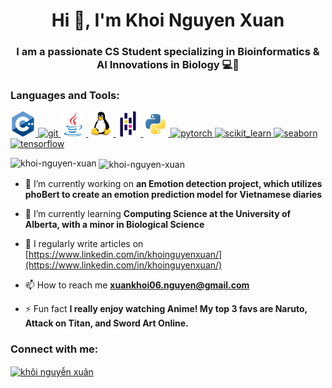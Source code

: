 <h1 align="center">Hi 👋, I'm Khoi Nguyen Xuan</h1>
<h3 align="center">I am a passionate CS Student specializing in Bioinformatics & AI Innovations in Biology 💻🧬</h3>

<h3 align="left">Languages and Tools:</h3>
<p align="left"> <a href="https://www.w3schools.com/cpp/" target="_blank" rel="noreferrer"> <img src="https://raw.githubusercontent.com/devicons/devicon/master/icons/cplusplus/cplusplus-original.svg" alt="cplusplus" width="40" height="40"/> </a> <a href="https://git-scm.com/" target="_blank" rel="noreferrer"> <img src="https://www.vectorlogo.zone/logos/git-scm/git-scm-icon.svg" alt="git" width="40" height="40"/> </a> <a href="https://www.java.com" target="_blank" rel="noreferrer"> <img src="https://raw.githubusercontent.com/devicons/devicon/master/icons/java/java-original.svg" alt="java" width="40" height="40"/> </a> <a href="https://www.linux.org/" target="_blank" rel="noreferrer"> <img src="https://raw.githubusercontent.com/devicons/devicon/master/icons/linux/linux-original.svg" alt="linux" width="40" height="40"/> </a> <a href="https://pandas.pydata.org/" target="_blank" rel="noreferrer"> <img src="https://raw.githubusercontent.com/devicons/devicon/2ae2a900d2f041da66e950e4d48052658d850630/icons/pandas/pandas-original.svg" alt="pandas" width="40" height="40"/> </a> <a href="https://www.python.org" target="_blank" rel="noreferrer"> <img src="https://raw.githubusercontent.com/devicons/devicon/master/icons/python/python-original.svg" alt="python" width="40" height="40"/> </a> <a href="https://pytorch.org/" target="_blank" rel="noreferrer"> <img src="https://www.vectorlogo.zone/logos/pytorch/pytorch-icon.svg" alt="pytorch" width="40" height="40"/> </a> <a href="https://scikit-learn.org/" target="_blank" rel="noreferrer"> <img src="https://upload.wikimedia.org/wikipedia/commons/0/05/Scikit_learn_logo_small.svg" alt="scikit_learn" width="40" height="40"/> </a> <a href="https://seaborn.pydata.org/" target="_blank" rel="noreferrer"> <img src="https://seaborn.pydata.org/_images/logo-mark-lightbg.svg" alt="seaborn" width="40" height="40"/> </a> <a href="https://www.tensorflow.org" target="_blank" rel="noreferrer"> <img src="https://www.vectorlogo.zone/logos/tensorflow/tensorflow-icon.svg" alt="tensorflow" width="40" height="40"/> </a> </p>

<p><img align="left" src="https://github-readme-stats.vercel.app/api/top-langs?username=khoi-nguyen-xuan&show_icons=true&locale=en&layout=compact" alt="khoi-nguyen-xuan" /></p>

<p>&nbsp;<img align="center" src="https://github-readme-stats.vercel.app/api?username=khoi-nguyen-xuan&show_icons=true&locale=en" alt="khoi-nguyen-xuan" /></p>

- 🔭 I’m currently working on **an Emotion detection project, which utilizes phoBert to create an emotion prediction model for Vietnamese diaries**

- 🌱 I’m currently learning **Computing Science at the University of Alberta, with a minor in Biological Science**

- 📝 I regularly write articles on [https://www.linkedin.com/in/khoinguyenxuan/](https://www.linkedin.com/in/khoinguyenxuan/)

- 📫 How to reach me **xuankhoi06.nguyen@gmail.com**

- ⚡ Fun fact **I really enjoy watching Anime! My top 3 favs are Naruto, Attack on Titan, and Sword Art Online.**

<h3 align="left">Connect with me:</h3>
<p align="left">
<a href="https://linkedin.com/in/khôi nguyễn xuân" target="blank"><img align="center" src="https://raw.githubusercontent.com/rahuldkjain/github-profile-readme-generator/master/src/images/icons/Social/linked-in-alt.svg" alt="khôi nguyễn xuân" height="30" width="40" /></a>
</p>
